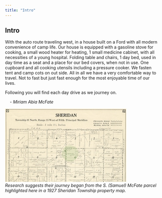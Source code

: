 ```yaml
---  
title: "Intro"  
---  
```

## Intro
With the auto route traveling west, in a house built on a Ford with all modern convenience of camp life. Our house is equipped with a gasoline stove for cooking, a small wood heater for heating, 1 small medicine cabinet, with all necessities of a young hospital. Folding table and chairs, 1 day bed, used in day time as a seat and a place for our bed covers, when not in use. One cupboard and all cooking utensils including a pressure cooker. We fasten tent and camp cots on out side. All in all we have a very comfortable way to travel. Not to fast but just fast enough for the most enjoyable time of our lives.

Following you will find each day drive as we journey on.

&nbsp;&nbsp;&nbsp;&nbsp;- *Miriam Abia McFate*

![The McFate Farmstead](/objects/SheridanTownshipJPG-Cropped-Highlighted.jpg)  
*Research suggests their journey began from the S. (Samuel) McFate parcel highlighted here in a 1927 Sheridan Township property map.*


